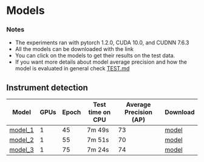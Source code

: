 # Models

### Notes
- The experiments ran with pytorch 1.2.0, CUDA 10.0, and CUDNN 7.6.3
- All the models can be downloaded with the link
- You can click on the models to get their results on the test data. 
- If you want more details about model average precision and how the model is evaluated in general check [TEST.md](TEST.md)


## Instrument detection

| Model                    | GPUs | Epoch | Test time on CPU |   Average Precision (AP)               |  Download | 
|--------------------------|------|-------|----------------|--------------------|-----------|
|[model_1](dernier_screen.png)|1|45|7m 49s|73|[model](https://drive.google.com/file/d/1vFO-rkP_VungmU2A_mQ9oWsy0OncjK4m/view?usp=drive_link)|
|[model_2](test_model_best2.png)|1|55|7m 51s|70|[model](https://drive.google.com/file/d/1PydVi1IreS2AbU5uAIuzU9YY9avz7OfC/view?usp=drive_link)|
|[model_3](test_model_last.png)|1|75|7m 24s|74|[model](https://drive.google.com/file/d/1h0Xpz3K3s1SFB4TrMfM6l3Hv5eM_DKVt/view?usp=drive_link)|





